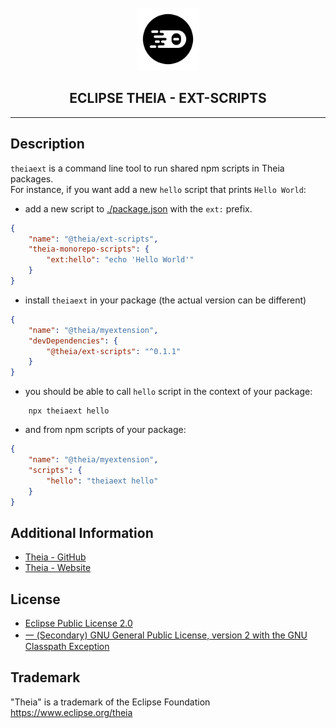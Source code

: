 <div align='center'>

<br />

<img src='https://raw.githubusercontent.com/eclipse-theia/theia/master/logo/theia.svg?sanitize=true' alt='theia-ext-logo' width='100px' />

<h2>ECLIPSE THEIA - EXT-SCRIPTS</h2>

<hr />

</div>

## Description

`theiaext` is a command line tool to run shared npm scripts in Theia packages.\
For instance, if you want add a new `hello` script that prints `Hello World`:

- add a new script to [./package.json](./package.json) with the `ext:` prefix.

```json
{
    "name": "@theia/ext-scripts",
    "theia-monorepo-scripts": {
        "ext:hello": "echo 'Hello World'"
    }
}
```

- install `theiaext` in your package (the actual version can be different)

```json
{
    "name": "@theia/myextension",
    "devDependencies": {
        "@theia/ext-scripts": "^0.1.1"
    }
}
```

- you should be able to call `hello` script in the context of your package:

```shell
    npx theiaext hello
````

- and from npm scripts of your package:

```json
{
    "name": "@theia/myextension",
    "scripts": {
        "hello": "theiaext hello"
    }
}
```

## Additional Information

- [Theia - GitHub](https://github.com/eclipse-theia/theia)
- [Theia - Website](https://theia-ide.org/)

## License

- [Eclipse Public License 2.0](http://www.eclipse.org/legal/epl-2.0/)
- [一 (Secondary) GNU General Public License, version 2 with the GNU Classpath Exception](https://projects.eclipse.org/license/secondary-gpl-2.0-cp)

## Trademark

"Theia" is a trademark of the Eclipse Foundation
<https://www.eclipse.org/theia>
